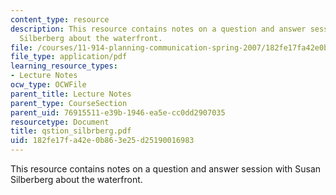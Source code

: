 ```yaml
---
content_type: resource
description: This resource contains notes on a question and answer session with Susan
  Silberberg about the waterfront.
file: /courses/11-914-planning-communication-spring-2007/182fe17fa42e0b863e25d25190016983_qstion_silbrberg.pdf
file_type: application/pdf
learning_resource_types:
- Lecture Notes
ocw_type: OCWFile
parent_title: Lecture Notes
parent_type: CourseSection
parent_uid: 76915511-e39b-1946-ea5e-cc0dd2907035
resourcetype: Document
title: qstion_silbrberg.pdf
uid: 182fe17f-a42e-0b86-3e25-d25190016983
---
```

This resource contains notes on a question and answer session with Susan Silberberg about the waterfront.

